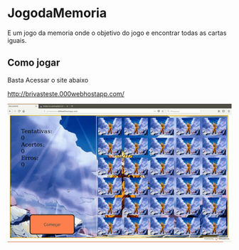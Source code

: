 # JogodaMemoria

E um jogo da memoria onde o objetivo do jogo e encontrar todas as cartas iguais.

## Como jogar
Basta Acessar o site abaixo

http://brivasteste.000webhostapp.com/

![](https://github.com/Brivaldo/JogodaMemoria/blob/master/ezgif.com-video-to-gif.gif)


